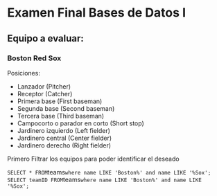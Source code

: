 # Examen Final Bases de Datos I

## Equipo a evaluar:

### Boston Red Sox

Posiciones:
- Lanzador (Pitcher)
- Receptor (Catcher)
- Primera base (First baseman)
- Segunda base (Second baseman)
- Tercera base (Third baseman)
- Campocorto o parador en corto (Short stop)
- Jardinero izquierdo (Left fielder)
- Jardinero central (Center fielder)
- Jardinero derecho (Right fielder)

Primero Filtrar los equipos para poder identificar el deseado

`
SELECT * FROM `teams` where name LIKE 'Boston%' and name LIKE '%Sox';
SELECT teamID FROM `teams` where name LIKE 'Boston%' and name LIKE '%Sox';
`
